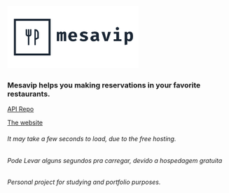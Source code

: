 <h1>
  <img alt="Mesavip" title="Mesavip" src=".github/logo.png" width="300px" />
</h1>

### Mesavip helps you making reservations in your favorite restaurants.

 
[API Repo](https://github.com/danielmarques12/mesavip-api)

[The website](http://mesavip.gq)
###### It may take a few seconds to load, due to the free hosting.
###### Pode Levar alguns segundos pra carregar, devido a hospedagem gratuita


###### Personal project for studying and portfolio purposes.
